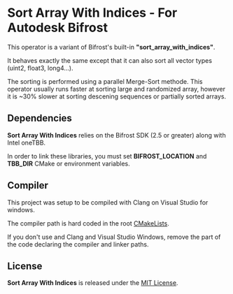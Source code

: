 # Sort Array With Indices - For Autodesk Bifrost

This operator is a variant of Bifrost's built-in **"sort_array_with_indices"**. 

It behaves exactly the same except that it can also sort all vector types (uint2, float3, long4...). 

The sorting is performed using a parallel Merge-Sort methode. This operator usually runs faster at sorting large and randomized array, however it is ~30% slower at sorting descening sequences or partially sorted arrays.

## Dependencies
**Sort Array With Indices** relies on the Bifrost SDK (2.5 or greater) along with Intel oneTBB. 

In order to link these libraries, you must set **BIFROST_LOCATION** and **TBB_DIR** CMake or environment variables.

## Compiler
This project was setup to be compiled with Clang on Visual Studio for windows. 

The compiler path is hard coded in the root [CMakeLists](CMakeLists.txt). 

If you don't use and Clang and Visual Studio Windows, remove the part of the code declaring the compiler and linker paths.

## License
**Sort Array With Indices** is released under the [MIT License](LICENSE.md).